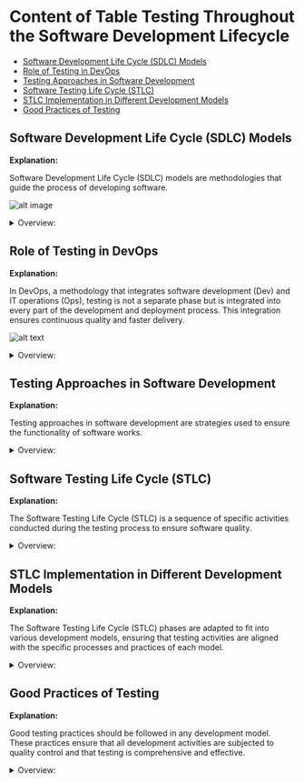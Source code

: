 <!-- markdownlint-disable MD033 -->
# Content of Table Testing Throughout the Software Development Lifecycle

- [Software Development Life Cycle (SDLC) Models](#software-development-life-cycle-sdlc-models)
- [Role of Testing in DevOps](#role-of-testing-in-devops)
- [Testing Approaches in Software Development](#testing-approaches-in-software-development)
- [Software Testing Life Cycle (STLC)](#software-testing-life-cycle-stlc)
- [STLC Implementation in Different Development Models](#stlc-implementation-in-different-development-models)
- [Good Practices of Testing](#good-practices-of-testing)

## Software Development Life Cycle (SDLC) Models

**Explanation:**

Software Development Life Cycle (SDLC) models are methodologies that guide the process of developing software.

![alt image](./assets/images/SDLC.png)

<details>
    <summary>Overview:</summary>

1. **Process-oriented:** This approach focuses on the process of developing software, with an emphasis on planning, time schedules, target dates, budgets, and implementation of an entire system at one time.

2. **Sequential SDLC Model:** This is a type of SDLC model where development is seen as flowing steadily downwards through several phases.

    <details>
       <summary>Overview:</summary>

    1. **Waterfall Model:** Waterfall Model, is a linear approach to software development.

        ![alt text](./assets/images/waterfallModel.png)

        <details>
           <summary>Overview:</summary>

        1. **Advantages of the Waterfall Model:**
            - **Simplicity:** The linear and sequential nature of the Waterfall Model makes it easy to understand and manage.
            - **Structured Approach:** Each phase has specific deliverables and a review process, ensuring thorough documentation and clear milestones.
            - **Early Detection of Issues:** Problems can be identified and addressed early in the development process during the requirements and design phases.

        2. **Disadvantages of the Waterfall Model:**
            - **Inflexibility:** The rigid structure of the Waterfall Model makes it difficult to accommodate changes once a phase is completed.
            - **Late Testing:** Testing is performed late in the development process, which can lead to the discovery of critical issues at a later stage.
            - **Assumes Stable Requirements:** The model assumes that requirements are well-understood and stable from the beginning, which may not always be the case.

        </details>

    2. **V-Shaped Model:** Every single phase in the development cycle, there is a directly associated testing phase.

        ![alt text](./assets/images/vShapedModel.png)

        <details>
           <summary>Overview:</summary>

        1. **Verification:** Regularly evaluate intermediary work products during the software development lifecycle to ensure that you're on the right track. This could involve code reviews, design reviews, or reviewing other documentation.

            - **Requirements Analysis:**
                - **Verification Activity:** Requirements Review
                - **Description:** Ensure that the requirements are complete, consistent, and testable.

            - **System Design:**
                - **Verification Activity:** Design Review
                - **Description:** Evaluate the system architecture and design to ensure it meets the requirements.

            - **High-Level Design (HLD):**
                - **Verification Activity:** HLD Review
                - **Description:** Review the high-level design to ensure it covers all system components and their interactions.

            - **Low-Level Design (LLD):**
                - **Verification Activity:** LLD Review
                - **Description:** Review the detailed design of individual components to ensure they meet the design specifications.

            - **Implementation (Coding):**
                - **Verification Activity:** Code Review
                - **Description:** Review the source code to ensure it adheres to coding standards and design specifications.

        2. **Validation:** Once the final product is ready, compare it to the user’s requirements to ensure that it meets the specified requirements. This could involve user acceptance testing or beta testing.

            - **Unit Testing:**
                - **Validation Activity:** Testing individual components or units.
                - **Description:** Ensure that each unit functions correctly in isolation.

            - **Integration Testing:**
                - **Validation Activity:** Testing the interaction between integrated units.
                - **Description:** Ensure that integrated components work together as expected.

            - **System Testing:**
                - **Validation Activity:** Testing the complete system.
                - **Description:** Ensure that the system meets the specified requirements.

            - **User Acceptance Testing (UAT):**
                - **Validation Activity:** Testing the system in a real-world environment.
                - **Description:** Ensure that the system meets the user's needs and expectations.

        3. **Advantages of the V-Shaped Model:**
            - **Early Detection of Defects:** Verification activities at each stage help identify defects early in the development process.
            - **Structured Approach:** The model provides a clear and structured approach to development and testing.
            - **Parallel Testing:** Testing activities are planned in parallel with development, ensuring thorough validation.

        4. **Disadvantages of the V-Shaped Model:**
            - **Inflexibility:** Similar to the Waterfall Model, the V-Shaped Model is rigid and does not easily accommodate changes once a phase is completed.
            - **Late Testing of System:** System testing and user acceptance testing occur late in the process, which may delay the detection of certain issues.
            - **Assumes Stable Requirements:** The model assumes that requirements are well-understood and stable from the beginning, which may not always be the case.

        </details>

    3. **Impact on Testing:**

        - **Scope and Timing of Test Activities:** In Sequential models, testing happens later in the cycle.

        - **Level of Detail in Test Documentation:** Sequential models often have detailed documentation.

        - **Choice of Test Techniques and Approaches:** The SDLC model affects the choice of test techniques and approaches.

        - **Extent of Test Automation:** Traditional models may have limited automation.

        - **Role and Responsibility of Testers:** In traditional models, testers are limited to testing activities.

    4. **When to Use:**

        - **Well-Defined Requirements:** When requirements are clear, well-documented, and unlikely to change.

        - **Short-Term Projects:** For projects with a short duration where the scope is well-understood.

        - **Regulated Industries:** In industries where strict adherence to documentation and process is required, such as healthcare or aerospace.

    </details>

3. **Iterative and Incremental SDLC Model:** This is a type of SDLC model where the software is developed incrementally and the development process is repeated in small iterations.

    ![alt text](./assets/images/Iterative_and_Incremental_diagram.png)

    <details>
       <summary>Overview:</summary>

    - **Iterative Development:** Iterative development involves repeating the development cycle multiple times, with each iteration adding new features or refining existing ones. Each iteration builds upon the previous one, incorporating feedback and changes to improve the software.

    - **Incremental development:** Incremental development involves delivering the software in small, incremental releases. Each release includes a subset of the final features, allowing the software to be tested and used by stakeholders early in the development process.

    - **Impact on Testing:**

        - **Scope and Timing of Test Activities:** Each iteration delivers a working prototype, allowing both static and dynamic testing at all levels.

        - **Level of Detail in Test Documentation:** Documentation can be adjusted based on feedback from each iteration.

        - **Choice of Test Techniques and Approaches:** Iterative and incremental models allow for flexible testing techniques.

        - **Extent of Test Automation:** Automation can be incrementally added and improved with each iteration.

        - **Role and Responsibility of Testers:** Testers are involved throughout the iterations, providing continuous feedback.

    </details>

4. **Agile Model:** In Agile methodologies, testing is integrated throughout the development process rather than being a separate phase.

    ![alt text](./assets/images/agileModel.png)

    <details>
       <summary>Overview:</summary>

    1. **Agile Manifesto:**

        - **Individuals and Interactions over Processes and Tools:** People and teamwork are more important than strict rules and tools.
        - **Working Software over Comprehensive Documentation:** Deliver software that works instead of writing lots of documents.
        - **Customer Collaboration over Contract Negotiation:** Work with customers to get things right instead of just following contracts.
        - **Responding to Change over Following a Plan:** Be ready to change plans when needed instead of sticking to a fixed plan.

    2. **Whole Team Approach:** In Agile, the whole team is responsible for quality and testing. This means that everyone, from developers to business analysts, is involved in testing activities.

    3. **Scrum Framework:** Scrum is an Agile framework used to manage product development.

        ![alt text](./assets/images/scrumDiagram.png)

    4. **Release and Iteration Planning:** Release and iteration planning are essential components of the Agile methodology, ensuring that the project progresses smoothly and efficiently. These planning activities help in defining the scope of work, identifying risks, and determining the test approach for each release and iteration.

        <details>
           <summary>Overview:</summary>

        - **Release Planning:** Defining and refining the product backlog. It involves breaking down larger user stories into smaller, manageable ones. The primary goal is to identify the set of items to be worked on during the release and build a product backlog. The product owner (PO) is responsible for refining the backlog periodically. Testers contribute to release planning by participating in writing testable user stories and acceptance criteria, analyzing project and product risks, estimating test effort, and determining the test approach for the release.

        - **Sprint Planning:** Sprint planning occurs at the beginning of each Sprint, focusing on selecting items from the product backlog to be implemented during the Sprint. Testers role in Sprint planning by reviewing work products, performing detailed risk analysis of user stories, determining the testability of user stories, breaking down user stories into testing tasks, estimating test effort, and identifying functional and non-functional aspects of the test object. The key difference between release planning and Sprint planning is the scope: release planning focuses on the entire release, while Sprint planning targets specific user stories for the Sprint.

        </details>

    5. **Retrospective and Process Improvement:** Retrospectives are meetings held at the end of a project, iteration, or release to reflect on the process and identify areas for improvement. The timing and organization of retrospectives depend on the specific SDLC model being followed.

        <details>
           <summary>Overview:</summary>

        - **Regular Meetings:** Retrospectives should be held regularly, such as at the end of each sprint, release, or project. This ensures continuous feedback and improvement.

        - **Inclusive Participation:** Participants should include all relevant stakeholders, such as testers, developers, architects, product owners, and business analysts. This diverse participation ensures that all perspectives are considered.

        - **Three Key Questions:**
            - **What was successful and should be retained?:** Identifying and continuing practices that worked well.
            - **What was not successful and can be improved?:** Recognizing areas that need improvement.
            - **How to incorporate improvements and retain successes in the future?:** Developing actionable plans to implement improvements and maintain successful practices.

        - **Outcome of Retrospectives:**
            - **Document Results**: The results of retrospectives should be documented and included in the test completion report. This documentation serves as a reference for future projects and helps in tracking the implementation of improvements.
            - **Continuous Improvement**: Retrospectives are critical for the successful implementation of continuous improvement. It is important that the recommendations and improvements are followed up and integrated into the process.

        - **Timing and Organization:**
            - **End of Project, Iteration, or Release**: Retrospectives can be held at the end of a project, iteration, or release milestone. The timing and organization of retrospectives depend on the specific SDLC model being followed.
            - **Flexible Scheduling**: Depending on the needs of the project, retrospectives can be scheduled more frequently, such as weekly, to address issues promptly and continuously improve the process.

        - **Benefits:**
            - **Increased Test Effectiveness and Efficiency**: Implementing suggestions from retrospectives improves the overall testing process, making it more effective and efficient.
            - **Improved Quality of Testware**: Jointly reviewing test processes and artifacts enhances the quality of testware, leading to better testing outcomes.
            - **Team Bonding and Learning**: Retrospectives provide an opportunity for team members to raise issues and propose improvements, better collaboration and continuous learning.

        - **Challenges:**
            - **Follow-Up**: It is important to follow up on the recommendations and improvements identified during retrospectives to ensure they are implemented. Without follow-up, the benefits of retrospectives may not be fully realized.
            - **Documentation**: Recording the outcomes of retrospectives and incorporating them into the test completion report ensures that improvements are tracked and applied in future projects. Proper documentation helps in maintaining a record of what was discussed and agreed upon, facilitating accountability and continuous improvement.

        </details>

    6. **Impact on Testing:**

        - **Scope and Timing of Test Activities:** In Agile, testing activities begin parallelly with development activities.

        - **Level of Detail in Test Documentation:** Agile models often have brief documentation, favoring lightweight documentation.

        - **Choice of Test Techniques and Approaches:** Agile may restrict some techniques due to high-level requirements and time constraints.

        - **Extent of Test Automation:** Agile models favor extensive test automation due to time constraints. Manual testing often uses experience-based techniques.

        - **Role and Responsibility of Testers:** In Agile, testers may have cross-functional responsibilities and participate in planning meetings.

    </details>

</details>

## Role of Testing in DevOps

**Explanation:**

In DevOps, a methodology that integrates software development (Dev) and IT operations (Ops), testing is not a separate phase but is integrated into every part of the development and deployment process. This integration ensures continuous quality and faster delivery.

![alt text](./assets/images/devops.png)

<details>
    <summary>Overview:</summary>

1. **Integration of Testing:** DevOps includes embedded testing as part of the development process, eliminating the need for a separate testing phase between development and operations.

2. **Continuous Integration and Continuous Delivery (CI/CD):**
    - **Continuous Integration (CI):** Every time new code is checked in, automated tests are triggered to verify the build and perform regression testing.
    - **Continuous Delivery (CD):** Ensures that code changes are automatically prepared for a release to production.

3. **Continuous Testing:** Testing is conducted continuously throughout the development process. Every code change triggers automated tests to ensure that new code integrates well with the existing codebase.

4. **Shift Left Testing:** This approach involves conducting testing as early as possible in the development process (shifting it "left" in the timeline). By identifying and fixing defects early, the overall cost and time to fix issues are reduced.

5. **Infrastructure as Code (IaC):** Is a practice in which infrastructure is provisioned and managed using code and automation, rather than through manual processes. This approach allows for the consistent and repeatable deployment of infrastructure resources, such as servers, networks, and storage, by defining them in configuration files.

6. **Monitoring and Logging:** Continuous monitoring and logging are used in DevOps to track the application's performance and catch issues in real-time. This helps in quickly identifying and resolving problems before they impact end-users.

7. **Integrated Toolchains:** DevOps promotes the use of integrated toolchains that support continuous integration and continuous delivery (CI/CD). These toolchains automate the build, test, and deployment processes, ensuring a smooth and efficient workflow.

8. **Collaboration:** Collaboration between development, testing, and operations teams. This collaboration ensures that everyone is aligned with the common goal of delivering high-quality software quickly and efficiently.

9. **Benefits of DevOps:**
    - **Fast Feedback:** Provides quick feedback on code quality and whether changes adversely affect existing code.
    - **Shift-Left Approach:** Encourages developers to submit high-quality code accompanied by component tests and static analysis.
    - **Automated Processes:** Facilitates establishing stable test environments and increases the view on non-functional code quality characteristics.
    - **Reduced Manual Testing:** Automation through a delivery pipeline reduces the need for repetitive manual testing.
    - **Minimized Regression Risk:** Frequent automated regression tests reduce the risk of regression failures.

10. **Challenges of DevOps**
    - **Establishing the Pipeline:** Defining and establishing the DevOps delivery pipeline requires expertise and knowledge.
    - **Tool Maintenance:** CI/CD tools must be introduced and maintained, adding complexity to the process.
    - **Resource Requirements:** Test automation requires additional resources and may be difficult to establish and maintain.

</details>

## Testing Approaches in Software Development

**Explanation:**

Testing approaches in software development are strategies used to ensure the functionality of software works.

<details>
    <summary>Overview:</summary>

1. **Shift Left and Right Approach:** This approach involves conducting testing early and often in the development process (shift left), and continuing testing into the deployment and maintenance stages (shift right). The "left" side could be seen as the planning and documentation stages, and the "right" side as the coding, deployment, and maintenance stages.

    - **Shift Left Approach:** The Shift Left Approach involves moving test activities to the earlier stages of the development process, such as during requirement gathering and design phases, and encouraging cooperation between QA teams, development teams, and other stakeholders like Business Analysts and Project Managers. It also includes integrating automated tests into the **Continuous Integration (CI)** pipeline for fast feedback on code changes and performing static analysis of the source code before dynamic testing to identify code quality issues early.

    - **Shift Right Approach:** **Continuous Delivery (CD)** extending testing into the deployment and maintenance stages to ensure that the software continues to function correctly in production environments. This includes implementing monitoring and observability practices to detect issues in real-time and gather feedback from production usage. Additionally, it involves collecting and analyzing user feedback to identify areas for improvement and ensure that the software meets user expectations. Post-deployment testing, such as **performance testing**, **security testing**, and user **acceptance testing (UAT)**, is also conducted to validate the software in its live environment.

    ![alt text](./assets/images/shiftleftright.png)

2. **Test-Driven Development (TDD):** This is a development methodology where tests are written before the actual code.

    - **Overview**: TDD directs coding through test cases instead of extensive software design. Tests are written first, then code is written to satisfy the tests, and finally, both tests and code are refactored.
    - **Process**: Unit test cases are written prior to the unit code. Developers write code to make these tests pass, reducing the time spent on defect reporting and tracking.
    - **How it's work:**
        1. Write a unit test for a new function.
        2. Run the test and see it fail (since the function is not yet implemented).
        3. Write the minimum code required to pass the test.
        4. Refactor the code while ensuring the test still passes.

    ![alt text](./assets/images/tdd.png)

3. **Behavior-Driven Development (BDD):** Focuses on the behavior of the application, using natural language to describe test cases.

    - **Overview**: BDD expresses the desired behavior of an application with test cases written in natural language, making them easy to understand by any stakeholder.
    - **Process**: Tests are written using the "Given-When-Then" format, which is derived from acceptance criteria. These scenarios are then translated into automated tests.
    - **How it's work:**
        1. Define acceptance criteria for a feature or user story.
        2. Write scenarios in a Given-When-Then format.
        3. Translate these scenarios into automated tests.
        4. Develop the code to pass these tests.

4. **Acceptance Test-Driven Development (ATDD):** BDD focuses on the behavior of the application, using natural language to describe test cases.

    - **How it's work:**
        1. Define acceptance criteria for a user story.
        2. Write acceptance tests based on these criteria.
        3. Develop the code to pass these tests.

5. **Testing Quadrants:** This is a model that helps teams identify what type of testing is needed, when it should be done, and who should do it. It divides testing into four quadrants based on whether the tests are business or technology-facing and whether they support the team or critique the product.

    - **Quadrant Q1: Technology-Facing Tests that Support the Team**
        - **Purpose:** Ensure code quality and correctness.
        - **Types of Tests:** Unit Tests, Integration Tests, System Tests.
        - **Characteristics:** Automated, run frequently.
        - **Example:** Writing unit tests for individual functions.

    - **Quadrant Q2: Business-Facing Tests that Support the Team**
        - **Purpose:** Validate business requirements and user scenarios.
        - **Types of Tests:** Functional Tests, Story Tests, Prototypes, Simulations.
            - **Functional tests** are designed to verify that the software performs its intended functions correctly. These tests focus on the functionality of the software and ensure that it meets the specified requirements.
            - **Story tests** are acceptance tests that are derived from user stories. They are used to validate that the software meets the acceptance criteria defined for each user story.
            - **Prototypes** are early models or versions of a product used to visualize and test design concepts. They help in understanding how the final product will look and function.
            - **Simulations** are tools or software that mimic the behavior of real systems or environments. They are used to create a virtual environment for testing purposes.
        - **Characteristics:** Can be automated or manual.
        - **Example:** Creating functional tests for user purchase flows.

    - **Quadrant Q3: Business-Facing Tests that Critique the Product**
        - **Purpose:** Find defects and improve user experience.
        - **Types of Tests:** Exploratory Testing, Usability Testing, User Acceptance Testing (UAT), Alpha/Beta Testing.
        - **Characteristics:** Often manual.
        - **Example:** Conducting usability testing for mobile app navigation.

    - **Quadrant Q4: Technology-Facing Tests that Critique the Product**
        - **Purpose:** Assess non-functional aspects like performance and security.
        - **Types of Tests:** Performance Testing, Load Testing, Security Testing.
        - **Characteristics:** Can be automated or manual.
        - **Example:** Performing testing for web application scalability.

        ![alt text](./assets/images/testQuandrants.png)

</details>

## Software Testing Life Cycle (STLC)

**Explanation:**

The Software Testing Life Cycle (STLC) is a sequence of specific activities conducted during the testing process to ensure software quality.

<details>
    <summary>Overview:</summary>

1. **Requirement Analysis:** To understand the testing requirements based on the requirements document by identifying testable requirements, defining test objectives, and preparing the Requirement Traceability Matrix (RTM), resulting in a clear understanding of what needs to be tested.

2. **Test Planning:** To define the scope, approach, resources, and schedule for testing activities by developing the test plan document, identifying test objectives and criteria, estimating test effort and resources, defining test environment requirements, and identifying risks and mitigation plans, resulting in the creation of the test plan document, test effort estimation, and risk management plan.

3. **Test Design:** To design test cases and test scripts based on the requirements by creating detailed test cases, developing test data, identifying test scenarios, and reviewing and baselining test cases, resulting in the creation of test cases, test scripts, test data, and test scenarios.

4. **Test Environment Setup:** To prepare the test environment where testing will be conducted by setting up hardware and software requirements, configuring the test environment, installing necessary tools and applications, and verifying the test environment setup, resulting in the test environment being ready for execution.

5. **Test Implementation:** To develop and prioritize test cases and scripts by implementing test cases and scripts, creating test suites, and mapping test cases to requirements, resulting in test cases and scripts ready for execution and the creation of test suites.

6. **Test Execution:** To execute the test cases and report defects by executing test cases, logging defects and tracking their status, performing retesting and regression testing, and updating test cases based on feedback, resulting in test execution reports, defect logs, and updated test cases.

7. **Test Closure:** To conclude testing activities and evaluate the testing process by ensuring all test cases are executed, documenting test results and metrics, conducting a test closure meeting, archiving test artifacts, resulting in a test summary report, test metrics, archived test artifacts, and documented.

8. **Impact Analysis:** The purpose of impact analysis is to identify the areas of the application that will be impacted by a change and reduce the effort required for regression testing by focusing on the affected areas.

9. **Maintenance Testing:** Maintenance testing is performed on a live application that is already in use by end users. It involves testing enhancements, bug fixes, and other changes to ensure they do not adversely affect the existing system. Maintenance testing is essentially regression testing conducted whenever changes are made to an existing application.

    1. **There are different types of maintenance:**

        - **Corrective:** Fixing known bugs or issues.

        - **Adaptive:** Adapting the software to changes in the environment or improving performance.

        - **Perfective:** Enhancing existing features or adding new features.

    2. **Maintenance testing can be triggered by planned or unplanned releases:**

        - **Planned Releases:** Changes that were scheduled and known in advance, such as feature enhancements or updates.

        - **Unplanned Releases:** Changes that arise unexpectedly, such as hot fixes for critical issues reported by users.

    3. **Triggers for maintenance testing include:**

        - **Modifications:** Updates or enhancements to existing features.

        - **Upgrades:** Introducing new features or significant changes to the software.

        - **Migrations:** Moving the application from one platform to another.

        - **Retirement:** Final versions of the application before it is retired, ensuring data archiving and retrieval procedures are in place.

</details>

## STLC Implementation in Different Development Models

**Explanation:**

The Software Testing Life Cycle (STLC) phases are adapted to fit into various development models, ensuring that testing activities are aligned with the specific processes and practices of each model.

<details>
    <summary>Overview:</summary>

1. **Waterfall Model:** Test activities are performed in a linear sequence, with each phase completed before the next one begins. Testing is concentrated towards the end of the development cycle.

    | **STLC Phase**             | **Waterfall Model Implementation**                                                                                                 |
    |----------------------------|------------------------------------------------------------------------------------------------------------------------------------|
    | **Requirement Analysis**   | Conducted once at the beginning of the project.                                                                                    |
    | **Test Planning**          | Detailed test plan created at the beginning of the project.                                                                        |
    | **Test Design**            | Test cases and scenarios are designed after the requirements and design phases are completed.                                      |
    | **Test Environment Setup** | Test environment is set up once before the test execution phase.                                                                   |
    | **Test Implementation**    | Test cases and scripts are implemented after the design phase and before the test execution phase.                                 |
    | **Test Execution**         | Test execution is performed after the implementation phase.                                                                        |
    | **Test Closure**           | Test closure activities are performed once after all testing is completed.                                                         |
    | **Impact Analysis**        | Impact analysis is conducted when changes are made, typically during the maintenance phase.                                        |
    | **Maintenance Testing**    | Maintenance testing is performed after the product is deployed and during the maintenance phase.                                   |

2. **Iterative and Incremental Model:** Test activities are performed iteratively within each iteration. Testing is done incrementally as new features are developed, allowing for continuous feedback and improvement.

    | **STLC Phase**             | **Iterative and Incremental Model Implementation**                                                                                 |
    |----------------------------|------------------------------------------------------------------------------------------------------------------------------------|
    | **Requirement Analysis**   | Conducted at the beginning of each iteration for the features being developed.                                                     |
    | **Test Planning**          | Test planning is done for each iteration, focusing on the features in that iteration.                                              |
    | **Test Design**            | Test cases and scenarios are designed within each iteration for the features being developed.                                      |
    | **Test Environment Setup** | Test environment is set up and configured for each iteration as needed.                                                            |
    | **Test Implementation**    | Test cases and scripts are implemented within each iteration for the features being developed.                                     |
    | **Test Execution**         | Test execution is performed within each iteration, with continuous integration and testing.                                        |
    | **Test Closure**           | Test closure activities are performed at the end of each iteration.                                                                |
    | **Impact Analysis**        | Impact analysis is conducted continuously as changes are made in each iteration.                                                   |
    | **Maintenance Testing**    | Maintenance testing is performed continuously as enhancements and bug fixes are made in each iteration.                            |

3. **Agile Model:** Test activities are performed iteratively within each sprint. Testing is integrated into the development process, allowing for continuous feedback and improvement.

    | **STLC Phase**             | **Agile Model Implementation**                                                                                                     |
    |----------------------------|------------------------------------------------------------------------------------------------------------------------------------|
    | **Requirement Analysis**   | Conducted at the beginning of each sprint for the user stories being developed.                                                    |
    | **Test Planning**          | Test planning is done for each sprint, focusing on the user stories in that sprint.                                                |
    | **Test Design**            | Test cases and scenarios are designed within each sprint for the user stories being developed.                                     |
    | **Test Environment Setup** | Test environment is set up and configured for each sprint as needed.                                                               |
    | **Test Implementation**    | Test cases and scripts are implemented within each sprint for the user stories being developed.                                    |
    | **Test Execution**         | Test execution is performed within each sprint, with continuous integration and testing.                                           |
    | **Test Closure**           | Test closure activities are performed at the end of each sprint.                                                                   |
    | **Impact Analysis**        | Impact analysis is conducted continuously as changes are made in each sprint.                                                      |
    | **Maintenance Testing**    | Maintenance testing is performed continuously as enhancements and bug fixes are made in each sprint.                               |

4. **DevOps:** Test activities are integrated throughout the development and deployment process, with a strong emphasis on automation and continuous testing within the CI/CD pipeline.

    | **STLC Phase**             | **DevOps Implementation**                                                                                                          |
    |----------------------------|------------------------------------------------------------------------------------------------------------------------------------|
    | **Requirement Analysis**   | Conducted continuously as part of the ongoing collaboration between development, operations, and business teams.                   |
    | **Test Planning**          | Test planning is integrated into the CI/CD pipeline, with continuous updates based on feedback and changes.                        |
    | **Test Design**            | Test cases and scenarios are designed continuously, with a focus on automation and integration into the CI/CD pipeline.            |
    | **Test Environment Setup** | Test environments are provisioned automatically using infrastructure as code (IaC) and configured as part of the CI/CD pipeline.   |
    | **Test Implementation**    | Test cases and scripts are implemented continuously, with a strong emphasis on automation and integration into the CI/CD pipeline. |
    | **Test Execution**         | Test execution is automated and integrated into the CI/CD pipeline, with tests running continuously on each code commit.           |
    | **Test Closure**           | Test closure activities are performed continuously, with results documented and metrics collected automatically.                   |
    | **Impact Analysis**        | Impact analysis is conducted continuously using automated tools to identify affected areas and plan regression tests.              |
    | **Maintenance Testing**    | Maintenance testing is performed continuously as part of the CI/CD pipeline, with automated regression tests for each change.      |

</details>

## Good Practices of Testing

**Explanation:**

Good testing practices should be followed in any development model. These practices ensure that all development activities are subjected to quality control and that testing is comprehensive and effective.

<details>
    <summary>Overview:</summary>

1. **Corresponding Testing Activity:** For every development activity, there should be a corresponding testing activity. This ensures that all development activities are subjected to quality control.

2. **Specific Test Objectives:** Different test levels should have specific and different test objectives to avoid redundancy and ensure comprehensive testing.

3. **Early Test Analysis and Design:** Test analysis and design for a given test level should begin during the corresponding development phase to adhere to the principles of early testing.

4. **Early Involvement of Testers:** Testers should be involved in reviewing work products as soon as drafts are available. This supports early testing and defect detection, aligning with the shift-left strategy.

</details>
